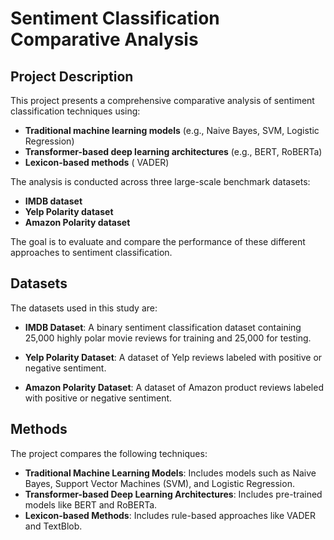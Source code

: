 # Sentiment Classification Comparative Analysis

## Project Description
This project presents a comprehensive comparative analysis of sentiment classification techniques using:  
- **Traditional machine learning models** (e.g., Naive Bayes, SVM, Logistic Regression)  
- **Transformer-based deep learning architectures** (e.g., BERT, RoBERTa)  
- **Lexicon-based methods** ( VADER)  

The analysis is conducted across three large-scale benchmark datasets:  
- **IMDB dataset**  
- **Yelp Polarity dataset**  
- **Amazon Polarity dataset**  

The goal is to evaluate and compare the performance of these different approaches to sentiment classification.

## Datasets
The datasets used in this study are:  
- **IMDB Dataset**: A binary sentiment classification dataset containing 25,000 highly polar movie reviews for training and 25,000 for testing.  
   
- **Yelp Polarity Dataset**: A dataset of Yelp reviews labeled with positive or negative sentiment.  
   
- **Amazon Polarity Dataset**: A dataset of Amazon product reviews labeled with positive or negative sentiment.  
  

## Methods
The project compares the following techniques:  
- **Traditional Machine Learning Models**: Includes models such as Naive Bayes, Support Vector Machines (SVM), and Logistic Regression.  
- **Transformer-based Deep Learning Architectures**: Includes pre-trained models like BERT and RoBERTa.  
- **Lexicon-based Methods**: Includes rule-based approaches like VADER and TextBlob.
